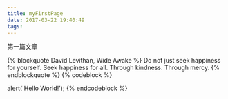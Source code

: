 ```yaml
---
title: myFirstPage
date: 2017-03-22 19:40:49
tags: 
---
```

第一篇文章

{% blockquote David Levithan, Wide Awake %}
Do not just seek happiness for yourself. Seek happiness for all. Through kindness. Through mercy.
{% endblockquote %}
{% codeblock %}

alert('Hello World!');
{% endcodeblock %}
